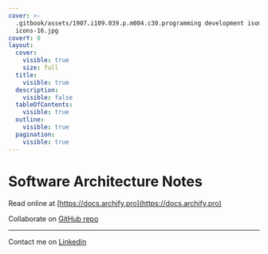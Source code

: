 ```yaml
---
cover: >-
  .gitbook/assets/1907.i109.039.p.m004.c30.programming development isometric
  icons-16.jpg
coverY: 0
layout:
  cover:
    visible: true
    size: full
  title:
    visible: true
  description:
    visible: false
  tableOfContents:
    visible: true
  outline:
    visible: true
  pagination:
    visible: true
---
```


# Software Architecture Notes

Read online at [https://docs.archify.pro](https://docs.archify.pro)

Collaborate on [GitHub repo](https://github.com/jelnur/archify-gitbook)

***

Contact me on [Linkedin](https://www.linkedin.com/in/elnurjabarov)
